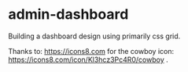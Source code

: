 # admin-dashboard

Building a dashboard design using primarily css grid.

Thanks to: https://icons8.com for the cowboy icon: https://icons8.com/icon/Kl3hcz3Pc4R0/cowboy .
